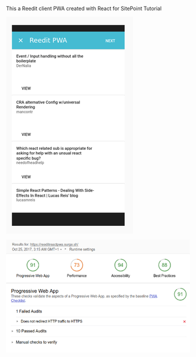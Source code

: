 
This a Reedit client PWA created with React for SitePoint Tutorial

![React PWA](/screenshots/reedit-pwa.png "Reedit PWA with React")

![Lighthouse score](/screenshots/lighthouse-final.png "Lighthouse PWA Score")
